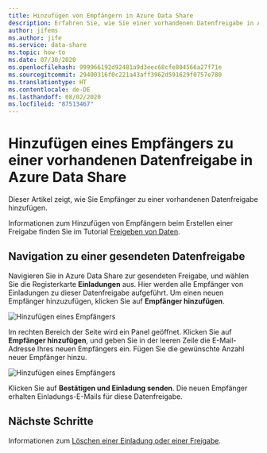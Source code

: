 ```yaml
---
title: Hinzufügen von Empfängern in Azure Data Share
description: Erfahren Sie, wie Sie einer vorhandenen Datenfreigabe in Azure Data Share Empfänger hinzufügen.
author: jifems
ms.author: jife
ms.service: data-share
ms.topic: how-to
ms.date: 07/30/2020
ms.openlocfilehash: 999966192d92481a9d3eec68cfe804566a27f71e
ms.sourcegitcommit: 29400316f0c221a43aff3962d591629f0757e780
ms.translationtype: HT
ms.contentlocale: de-DE
ms.lasthandoff: 08/02/2020
ms.locfileid: "87513467"
---
```

# <a name="how-to-add-a-recipient-to-an-existing-data-share-in-azure-data-share"></a>Hinzufügen eines Empfängers zu einer vorhandenen Datenfreigabe in Azure Data Share

Dieser Artikel zeigt, wie Sie Empfänger zu einer vorhandenen Datenfreigabe hinzufügen.

Informationen zum Hinzufügen von Empfängern beim Erstellen einer Freigabe finden Sie im Tutorial [Freigeben von Daten](share-your-data.md).

## <a name="navigate-to-a-sent-data-share"></a>Navigation zu einer gesendeten Datenfreigabe

Navigieren Sie in Azure Data Share zur gesendeten Freigabe, und wählen Sie die Registerkarte **Einladungen** aus. Hier werden alle Empfänger von Einladungen zu dieser Datenfreigabe aufgeführt. Um einen neuen Empfänger hinzuzufügen, klicken Sie auf **Empfänger hinzufügen**.

![Hinzufügen eines Empfängers](./media/how-to/how-to-add-recipients/add-recipient.png)

Im rechten Bereich der Seite wird ein Panel geöffnet. Klicken Sie auf **Empfänger hinzufügen**, und geben Sie in der leeren Zeile die E-Mail-Adresse Ihres neuen Empfängers ein. Fügen Sie die gewünschte Anzahl neuer Empfänger hinzu.

![Hinzufügen eines Empfängers](./media/how-to/how-to-add-recipients/add-recipient-side.png)

Klicken Sie auf **Bestätigen und Einladung senden**. Die neuen Empfänger erhalten Einladungs-E-Mails für diese Datenfreigabe.

## <a name="next-steps"></a>Nächste Schritte
Informationen zum [Löschen einer Einladung oder einer Freigabe](how-to-delete-invitation.md).

